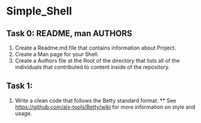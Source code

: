 # Simple_Shell
## Task 0: README, man AUTHORS

 1. Create a Readme.md file that contains information about Project.
 2. Create a Man page for your Shell.
 3. Create a Authors file at the Root of the directory that lists all of the individuals that contributed to content inside of the repository.

## Task 1: 

 1. Write a clean code that follows the Betty standard format.
   ** See https://github.com/alx-tools/Betty/wiki for more information on style and usage.

##

<!--stackedit_data:
eyJoaXN0b3J5IjpbMTQwNDQ0MTMzNSwzODkzNjU3ODddfQ==
-->